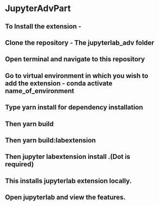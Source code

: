 # JupyterAdvPart
## To Install the extension -
## Clone the repository - The jupyterlab_adv folder
## Open terminal and navigate to this repository
## Go to virtual environment in which you wish to add the extension - conda activate name_of_environment
## Type yarn install for dependency installation
## Then yarn build
## Then yarn build:labextension
## Then jupyter labextension install .(Dot is required)
## This installs jupyterlab extension locally.
## Open jupyterlab and view the features.

